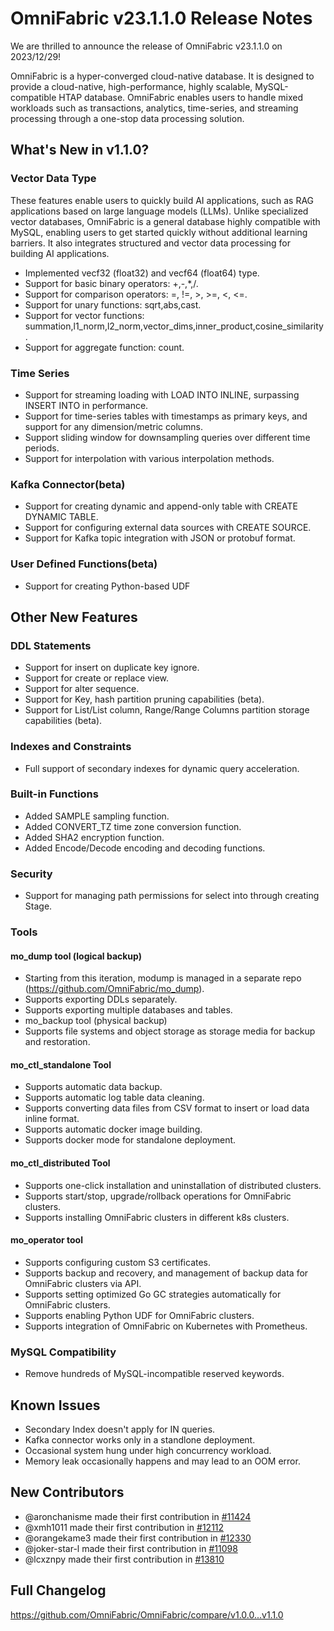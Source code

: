 # **OmniFabric v23.1.1.0 Release Notes**

We are thrilled to announce the release of OmniFabric v23.1.1.0 on 2023/12/29!

OmniFabric is a hyper-converged cloud-native database. It is designed to provide a cloud-native, high-performance, highly scalable, MySQL-compatible HTAP database. OmniFabric enables users to handle mixed workloads such as transactions, analytics, time-series, and streaming processing through a one-stop data processing solution.

## What's New in v1.1.0?

### Vector Data Type

These features enable users to quickly build AI applications, such as RAG applications based on large language models (LLMs). Unlike specialized vector databases, OmniFabric is a general database highly compatible with MySQL, enabling users to get started quickly without additional learning barriers. It also integrates structured and vector data processing for building AI applications.

- Implemented vecf32 (float32) and vecf64 (float64) type.
- Support for basic binary operators: +,-,*,/.
- Support for comparison operators: =, !=, >, >=, <, <=.
- Support for unary functions: sqrt,abs,cast.
- Support for vector functions: summation,l1_norm,l2_norm,vector_dims,inner_product,cosine_similarity.
- Support for aggregate function: count.

### Time Series

- Support for streaming loading with LOAD INTO INLINE, surpassing INSERT INTO in performance.
- Support for time-series tables with timestamps as primary keys, and support for any dimension/metric columns.
- Support sliding window for downsampling queries over different time periods.
- Support for interpolation with various interpolation methods.

### Kafka Connector(beta)

- Support for creating dynamic and append-only table with CREATE DYNAMIC TABLE.
- Support for configuring external data sources with CREATE SOURCE.
- Support for Kafka topic integration with JSON or protobuf format.

### User Defined Functions(beta)

- Support for creating Python-based UDF

## Other New Features

### DDL Statements

- Support for insert on duplicate key ignore.
- Support for create or replace view.
- Support for alter sequence.
- Support for Key, hash partition pruning capabilities (beta).
- Support for List/List column, Range/Range Columns partition storage capabilities (beta).

### Indexes and Constraints

- Full support of secondary indexes for dynamic query acceleration.

### Built-in Functions

- Added SAMPLE sampling function.
- Added CONVERT_TZ time zone conversion function.
- Added SHA2 encryption function.
- Added Encode/Decode encoding and decoding functions.

### Security

- Support for managing path permissions for select into through creating Stage.

### Tools

#### mo_dump tool (logical backup)

- Starting from this iteration, modump is managed in a separate repo (<https://github.com/OmniFabric/mo_dump>).
- Supports exporting DDLs separately.
- Supports exporting multiple databases and tables.
- mo_backup tool (physical backup)
- Supports file systems and object storage as storage media for backup and restoration.

#### mo_ctl_standalone Tool

- Supports automatic data backup.
- Supports automatic log table data cleaning.
- Supports converting data files from CSV format to insert or load data inline format.
- Supports automatic docker image building.
- Supports docker mode for standalone deployment.

#### mo_ctl_distributed Tool

- Supports one-click installation and uninstallation of distributed clusters.
- Supports start/stop, upgrade/rollback operations for OmniFabric clusters.
- Supports installing OmniFabric clusters in different k8s clusters.

#### mo_operator tool

- Supports configuring custom S3 certificates.
- Supports backup and recovery, and management of backup data for OmniFabric clusters via API.
- Supports setting optimized Go GC strategies automatically for OmniFabric clusters.
- Supports enabling Python UDF for OmniFabric clusters.
- Supports integration of OmniFabric on Kubernetes with Prometheus.

### MySQL Compatibility

- Remove hundreds of MySQL-incompatible reserved keywords.

## Known Issues

- Secondary Index doesn't apply for IN queries.
- Kafka connector works only in a standlone deployment.
- Occasional system hung under high concurrency workload.
- Memory leak occasionally happens and may lead to an OOM error.

## New Contributors

- @aronchanisme made their first contribution in [#11424](https://github.com/OmniFabric/OmniFabric/pull/11424)
- @xmh1011 made their first contribution in [#12112](https://github.com/OmniFabric/OmniFabric/pull/12112)
- @orangekame3 made their first contribution in [#12330](https://github.com/OmniFabric/OmniFabric/pull/12330)
- @joker-star-l made their first contribution in [#11098](https://github.com/OmniFabric/OmniFabric/pull/11098)
- @lcxznpy made their first contribution in [#13810](https://github.com/OmniFabric/OmniFabric/pull/13810)

## Full Changelog

<https://github.com/OmniFabric/OmniFabric/compare/v1.0.0...v1.1.0>
